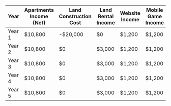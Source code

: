 | Year          | Apartments Income (Net) | Land Construction Cost | Land Rental Income | Website Income | Mobile Game Income | Total Net Income |
|---------------|-------------------------|------------------------|--------------------|----------------|--------------------|------------------|
| Year 1        | $10,800                 | -$20,000               | $0                 | $1,200         | $1,200             | -$6,800          |
| Year 2        | $10,800                 | $0                     | $3,000             | $1,200         | $1,200             | $16,200          |
| Year 3        | $10,800                 | $0                     | $3,000             | $1,200         | $1,200             | $16,200          |
| Year 4        | $10,800                 | $0                     | $3,000             | $1,200         | $1,200             | $16,200          |
| Year 5        | $10,800                 | $0                     | $3,000             | $1,200         | $1,200             | $16,200          |

